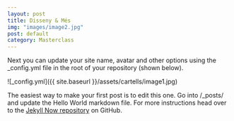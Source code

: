 ```yaml
---
layout: post
title: Disseny & Més
img: "images/image2.jpg"
post: default
category: Masterclass
---
```


Next you can update your site name, avatar and other options using the _config.yml file in the root of your repository (shown below).

![_config.yml]({{ site.baseurl }}/assets/cartells/image1.jpg)

The easiest way to make your first post is to edit this one. Go into /_posts/ and update the Hello World markdown file. For more instructions head over to the [Jekyll Now repository](https://github.com/barryclark/jekyll-now) on GitHub.
